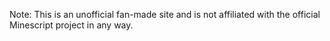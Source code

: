 Note: This is an unofficial fan-made site and is not affiliated with the official Minescript project in any way.